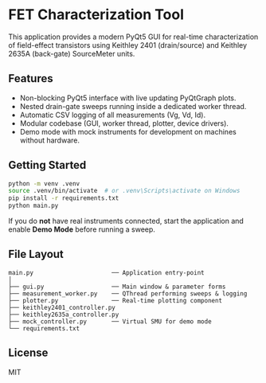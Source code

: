 # FET Characterization Tool

This application provides a modern PyQt5 GUI for real-time characterization of field-effect transistors using Keithley 2401 (drain/source) and Keithley 2635A (back-gate) SourceMeter units.

## Features

* Non-blocking PyQt5 interface with live updating PyQtGraph plots.
* Nested drain-gate sweeps running inside a dedicated worker thread.
* Automatic CSV logging of all measurements (Vg, Vd, Id).
* Modular codebase (GUI, worker thread, plotter, device drivers).
* Demo mode with mock instruments for development on machines without hardware.

## Getting Started

```bash
python -m venv .venv
source .venv/bin/activate  # or .venv\Scripts\activate on Windows
pip install -r requirements.txt
python main.py
```

If you do **not** have real instruments connected, start the application and enable **Demo Mode** before running a sweep.

## File Layout

```
main.py                      ── Application entry-point
│
├── gui.py                   ── Main window & parameter forms
├── measurement_worker.py    ── QThread performing sweeps & logging
├── plotter.py               ── Real-time plotting component
├── keithley2401_controller.py
├── keithley2635a_controller.py
├── mock_controller.py       ── Virtual SMU for demo mode
└── requirements.txt
```

## License
MIT 